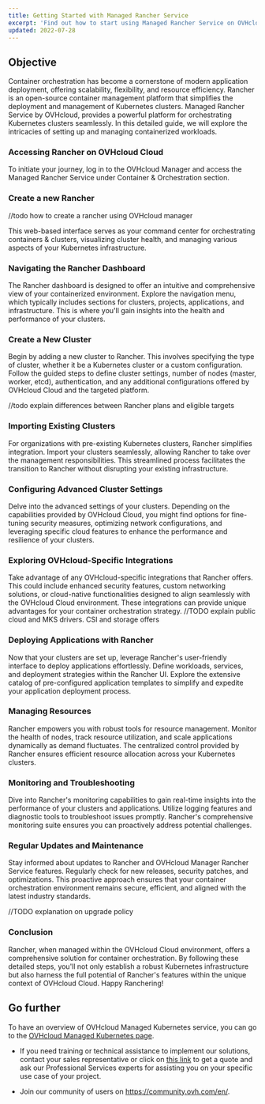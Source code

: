 ```yaml
---
title: Getting Started with Managed Rancher Service
excerpt: 'Find out how to start using Managed Rancher Service on OVHcloud'
updated: 2022-07-28
---
```


## Objective



Container orchestration has become a cornerstone of modern application deployment, offering scalability, flexibility, and resource efficiency. Rancher is an open-source container management platform that simplifies the deployment and management of Kubernetes clusters.
Managed Rancher Service by OVHcloud, provides a powerful platform for orchestrating Kubernetes clusters seamlessly. In this detailed guide, we will explore the intricacies of setting up and managing containerized workloads.


###  Accessing Rancher on OVHcloud Cloud

To initiate your journey, log in to the OVHcloud Manager and access the Managed Rancher Service under Container & Orchestration section.

### Create a new Rancher

//todo how to create a rancher using OVHcloud manager

This web-based interface serves as your command center for orchestrating containers & clusters, visualizing cluster health, and managing various aspects of your Kubernetes infrastructure.

###  Navigating the Rancher Dashboard

The Rancher dashboard is designed to offer an intuitive and comprehensive view of your containerized environment. Explore the navigation menu, which typically includes sections for clusters, projects, applications, and infrastructure. This is where you'll gain insights into the health and performance of your clusters.

###  Create a New Cluster

Begin by adding a new cluster to Rancher. This involves specifying the type of cluster, whether it be a Kubernetes cluster or a custom configuration. Follow the guided steps to define cluster settings, number of nodes (master, worker, etcd), authentication, and any additional configurations offered by OVHcloud Cloud and the targeted platform.

//todo explain differences between Rancher plans and eligible targets

###  Importing Existing Clusters

For organizations with pre-existing Kubernetes clusters, Rancher simplifies integration. Import your clusters seamlessly, allowing Rancher to take over the management responsibilities. This streamlined process facilitates the transition to Rancher without disrupting your existing infrastructure.

###  Configuring Advanced Cluster Settings

Delve into the advanced settings of your clusters. Depending on the capabilities provided by OVHcloud Cloud, you might find options for fine-tuning security measures, optimizing network configurations, and leveraging specific cloud features to enhance the performance and resilience of your clusters.

###  Exploring OVHcloud-Specific Integrations

Take advantage of any OVHcloud-specific integrations that Rancher offers. This could include enhanced security features, custom networking solutions, or cloud-native functionalities designed to align seamlessly with the OVHcloud Cloud environment. These integrations can provide unique advantages for your container orchestration strategy.
//TODO explain public cloud and MKS drivers. CSI and storage offers

###  Deploying Applications with Rancher

Now that your clusters are set up, leverage Rancher's user-friendly interface to deploy applications effortlessly. Define workloads, services, and deployment strategies within the Rancher UI. Explore the extensive catalog of pre-configured application templates to simplify and expedite your application deployment process.

###  Managing Resources

Rancher empowers you with robust tools for resource management. Monitor the health of nodes, track resource utilization, and scale applications dynamically as demand fluctuates. The centralized control provided by Rancher ensures efficient resource allocation across your Kubernetes clusters.

###  Monitoring and Troubleshooting

Dive into Rancher's monitoring capabilities to gain real-time insights into the performance of your clusters and applications. Utilize logging features and diagnostic tools to troubleshoot issues promptly. Rancher's comprehensive monitoring suite ensures you can proactively address potential challenges.


###  Regular Updates and Maintenance

Stay informed about updates to Rancher and OVHcloud Manager Rancher Service features. Regularly check for new releases, security patches, and optimizations. This proactive approach ensures that your container orchestration environment remains secure, efficient, and aligned with the latest industry standards.

//TODO explanation on upgrade policy

### Conclusion

Rancher, when managed within the OVHcloud Cloud environment, offers a comprehensive solution for container orchestration. By following these detailed steps, you'll not only establish a robust Kubernetes infrastructure but also harness the full potential of Rancher's features within the unique context of OVHcloud Cloud. Happy Ranchering!


## Go further

To have an overview of OVHcloud Managed Kubernetes service, you can go to the [OVHcloud Managed Kubernetes page](https://www.ovhcloud.com/en-gb/public-cloud/kubernetes/).

- If you need training or technical assistance to implement our solutions, contact your sales representative or click on [this link](https://www.ovhcloud.com/en-gb/professional-services/) to get a quote and ask our Professional Services experts for assisting you on your specific use case of your project.

- Join our community of users on <https://community.ovh.com/en/>.
